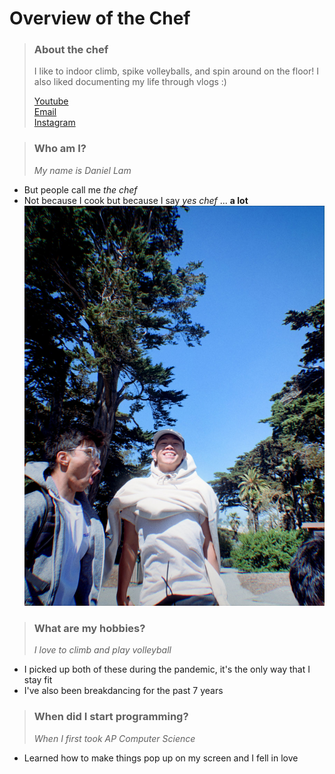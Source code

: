 # Overview of the Chef
> ### About the chef
> I like to indoor climb, spike volleyballs, and spin around on the floor! I also liked documenting my life through vlogs :)
>    
> [Youtube](https://www.youtube.com/channel/UCtzVoslFKophByUsSopM-oA 'my vlogs')  
> [Email](https://mail.google.com/mail/u/0/?fs=1&to=d1lam@ucsd.edu&su=Hi+Daniel!&body=yes+chef&tf=cm 'my email')  
> [Instagram](https://www.instagram.com/d._.lam/ 'my insta')  

> ### **Who am I?**  
> *My name is Daniel Lam*
- But people call me *the chef* 
- Not because I cook but because I say *yes chef* ... **a lot**  
![alt text](images/IMG_1765.jpg?raw=true 'pog')
> ### **What are my hobbies?**
> *I love to climb and play volleyball*
- I picked up both of these during the pandemic, it's the only way that I stay fit
- I've also been breakdancing for the past 7 years
> ### **When did I start programming?**
> *When I first took AP Computer Science*
- Learned how to make things pop up on my screen and I fell in love
> 
>


